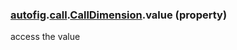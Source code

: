 ### [autofig](autofig.md).[call](autofig.call.md).[CallDimension](autofig.call.CallDimension.md).value (property)




access the value


